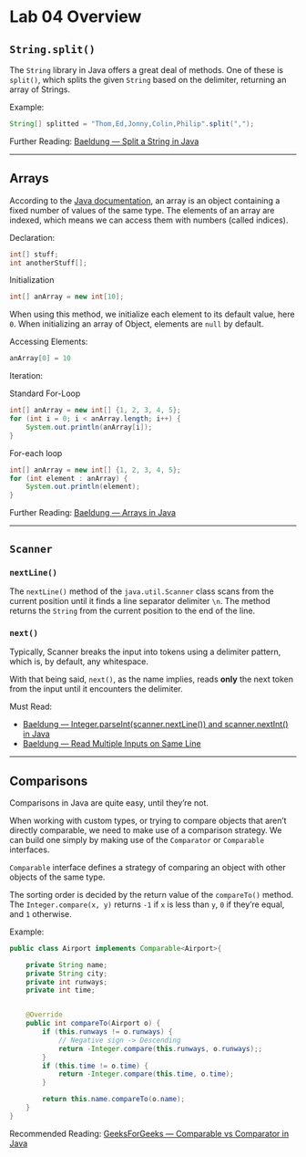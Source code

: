 # Lab 04 Overview

## `String.split()`

The `String` library in Java offers a great deal of methods. One of these is `split()`, which splits the given `String` based on the delimiter, returning an array of Strings.

Example:

```java
String[] splitted = "Thom,Ed,Jonny,Colin,Philip".split(",");
```

Further Reading: [Baeldung &mdash; Split a String in Java](https://www.baeldung.com/java-split-string)

----

## Arrays

According to the [Java documentation](https://docs.oracle.com/javase/tutorial/java/nutsandbolts/arrays.html), an array is an object containing a fixed number of values of the same type. The elements of an array are indexed, which means we can access them with numbers (called indices).

Declaration:

```java
int[] stuff;
int anotherStuff[];
```

Initialization

```java
int[] anArray = new int[10];
```

When using this method, we initialize each element to its default value, here `0`. When initializing an array of Object, elements are `null` by default.

Accessing Elements:

```java
anArray[0] = 10
```

Iteration:

Standard For-Loop

```java
int[] anArray = new int[] {1, 2, 3, 4, 5};
for (int i = 0; i < anArray.length; i++) {
    System.out.println(anArray[i]);
}
```

For-each loop

```java
int[] anArray = new int[] {1, 2, 3, 4, 5};
for (int element : anArray) {
    System.out.println(element);
}
```

Further Reading: [Baeldung &mdash; Arrays in Java](https://www.baeldung.com/java-arrays-guide)

----

## `Scanner`

### `nextLine()`

The `nextLine()` method of the `java.util.Scanner` class scans from the current position until it finds a line separator delimiter `\n`. The method returns the `String` from the current position to the end of the line.

### `next()`

Typically, Scanner breaks the input into tokens using a delimiter pattern, which is, by default, any whitespace.

With that being said, `next()`, as the name implies, reads **only** the next token from the input until it encounters the delimiter.

Must Read:

- [Baeldung &mdash; Integer.parseInt(scanner.nextLine()) and scanner.nextInt() in Java](https://www.baeldung.com/java-scanner-integer)
- [Baeldung &mdash; Read Multiple Inputs on Same Line](https://www.baeldung.com/java-read-multiple-inputs-same-line)

----

## Comparisons

Comparisons in Java are quite easy, until they’re not.

When working with custom types, or trying to compare objects that aren’t directly comparable, we need to make use of a comparison strategy. We can build one simply by making use of the `Comparator` or `Comparable` interfaces.

`Comparable` interface defines a strategy of comparing an object with other objects of the same type.

The sorting order is decided by the return value of the `compareTo()` method. The `Integer.compare(x, y)` returns `-1` if `x` is less than `y`, `0` if they’re equal, and `1` otherwise.

Example:

```java
public class Airport implements Comparable<Airport>{

    private String name;
    private String city;
    private int runways;
    private int time;


    @Override
    public int compareTo(Airport o) {
        if (this.runways != o.runways) {
            // Negative sign -> Descending
            return -Integer.compare(this.runways, o.runways);;
        }
        if (this.time != o.time) {
            return -Integer.compare(this.time, o.time);
        }

        return this.name.compareTo(o.name);
    }
}
```

Recommended Reading: [GeeksForGeeks &mdash; Comparable vs Comparator in Java](https://www.geeksforgeeks.org/comparable-vs-comparator-in-java/)